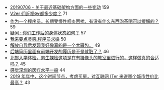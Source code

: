 - [20190706 - 关于最近基础架构方面的一些变动](https://www.v2ex.com/t/580480) 159
- [V2er 们近视👓都多少度？](https://www.v2ex.com/t/580587) 71
- [作为一个程序员，长期受慢性咽炎困扰，有没有什么东西泡茶喝可以缓解的？](https://www.v2ex.com/t/580524) 59
- [疑问 : 你们工作后的身体状态如何？](https://www.v2ex.com/t/580542) 57
- [我来要点灵感,程序员求婚](https://www.v2ex.com/t/580596) 50
- [解放自我后发现我好像真的是一个大骚包。](https://www.v2ex.com/t/580592) 49
- [后端简历里面有前端开发的履历是不是就脏了？](https://www.v2ex.com/t/580518) 46
- [北邮入学体检，男生裸检这项是在有摄像头的教室里进行的，这样做真的合适吗？](https://www.v2ex.com/t/580635) 45
- [感觉深圳的医疗水平一般](https://www.v2ex.com/t/580598) 44
- [2019 年年中，这个时间节点，考虑买房，对互联网 ITer 来说哪个城市性价比最高？](https://www.v2ex.com/t/580514) 43